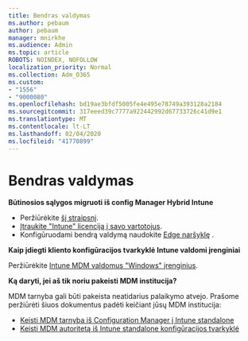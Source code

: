 ```yaml
---
title: Bendras valdymas
ms.author: pebaum
author: pebaum
manager: mnirkhe
ms.audience: Admin
ms.topic: article
ROBOTS: NOINDEX, NOFOLLOW
localization_priority: Normal
ms.collection: Adm_O365
ms.custom:
- "1556"
- "9000080"
ms.openlocfilehash: bd19ae3bfdf5005fe4e495e78749a393128a2184
ms.sourcegitcommit: 317eeed39c7777a922442992d67733726c41d9e1
ms.translationtype: MT
ms.contentlocale: lt-LT
ms.lasthandoff: 02/04/2020
ms.locfileid: "41770899"
---
```

# <a name="co-management"></a>Bendras valdymas

**Būtinosios sąlygos migruoti iš config Manager Hybrid Intune**

- Peržiūrėkite [šį straipsnį](https://docs.microsoft.com/configmgr/mdm/deploy-use/migrate-hybridmdm-to-intunesa).
- [Įtraukite "Intune" licenciją į savo vartotojus](https://docs.microsoft.com/intune/licenses-assign).
- Konfigūruodami bendrą valdymą naudokite [Edge naršyklę](https://www.microsoft.com/windows/microsoft-edge) .

**Kaip įdiegti kliento konfigūracijos tvarkyklė Intune valdomi įrenginiai**

Peržiūrėkite [Intune MDM valdomus "Windows" įrenginius](https://docs.microsoft.com/configmgr/core/clients/deploy/deploy-clients-to-windows-computers#bkmk_mdm).

**Ką daryti, jei aš tik noriu pakeisti MDM institucija?**

MDM tarnyba gali būti pakeista neatidarius palaikymo atvejo. Prašome peržiūrėti šiuos dokumentus padėti keičiant jūsų MDM institucija:

- [Keisti MDM tarnyba iš Configuration Manager į Intune standalone](https://docs.microsoft.com/configmgr/mdm/deploy-use/migrate-change-mdm-authority)
- [Keisti MDM autoritetą iš Intune standalone konfigūracijos tvarkyklė](https://docs.microsoft.com/configmgr/mdm/deploy-use/change-mdm-authority)
